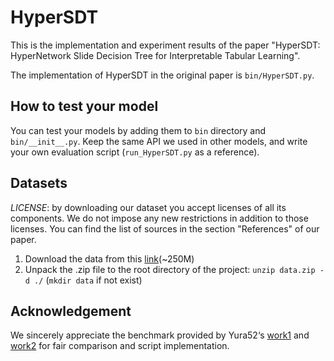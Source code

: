 # HyperSDT
This is the implementation and experiment results of the paper "HyperSDT: HyperNetwork Slide Decision Tree for
Interpretable Tabular Learning".

The implementation of HyperSDT in the original paper is `bin/HyperSDT.py`.

## How to test your model

You can test your models by adding them to `bin` directory and `bin/__init__.py`. Keep the same API we used in other models, and write your own evaluation script (`run_HyperSDT.py` as a reference).

## Datasets

*LICENSE*: by downloading our dataset you accept licenses of all its components. We do not impose any new restrictions in addition to those licenses. You can find the list of sources in the section "References" of our paper.

1. Download the data from this [link](https://huggingface.co/datasets/Sinario/hypersdt/tree/main)(~250M)
2. Unpack the .zip file to the root directory of the project: `unzip data.zip -d ./` (`mkdir data` if not exist)

## Acknowledgement

We sincerely appreciate the benchmark provided by Yura52‘s [work1](https://github.com/Yura52/tabular-dl-revisiting-models) and [work2](https://github.com/yandex-research/tabular-dl-num-embeddings) for fair comparison and script implementation.
